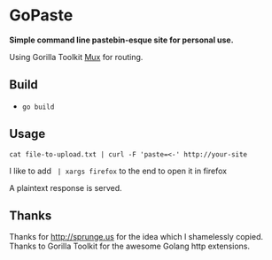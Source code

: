 # GoPaste

__Simple command line pastebin-esque site for personal use.__

Using Gorilla Toolkit [Mux](http://www.gorillatoolkit.org/pkg/mux) for routing.

## Build

 - `go build`

## Usage

`cat file-to-upload.txt | curl -F 'paste=<-' http://your-site`

I like to add ``` | xargs firefox``` to the end to open it in firefox

A plaintext response is served.

## Thanks

Thanks for http://sprunge.us for the idea which I shamelessly copied. Thanks to Gorilla Toolkit for 
the awesome Golang http extensions.

